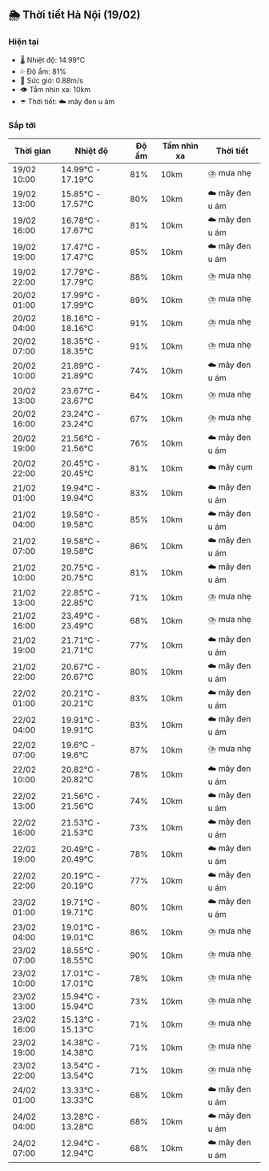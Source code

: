 ## 🌦️ Thời tiết Hà Nội (19/02)

### Hiện tại

- 🌡️ Nhiệt độ: 14.99℃
- 💦 Độ ẩm: 81%
- 💨 Sức gió: 0.88m/s
- 👁️ Tầm nhìn xa: 10km
- ☂️ Thời tiết: ☁️ mây đen u ám

### Sắp tới

| Thời gian | Nhiệt độ | Độ ẩm | Tầm nhìn xa | Thời tiết |
| --- | --- | --- | --- | --- |
| 19/02 10:00 | 14.99℃ - 17.19℃ | 81% | 10km | ⛈️ mưa nhẹ |
| 19/02 13:00 | 15.85℃ - 17.57℃ | 80% | 10km | ☁️ mây đen u ám |
| 19/02 16:00 | 16.78℃ - 17.67℃ | 81% | 10km | ☁️ mây đen u ám |
| 19/02 19:00 | 17.47℃ - 17.47℃ | 85% | 10km | ☁️ mây đen u ám |
| 19/02 22:00 | 17.79℃ - 17.79℃ | 88% | 10km | ⛈️ mưa nhẹ |
| 20/02 01:00 | 17.99℃ - 17.99℃ | 89% | 10km | ⛈️ mưa nhẹ |
| 20/02 04:00 | 18.16℃ - 18.16℃ | 91% | 10km | ⛈️ mưa nhẹ |
| 20/02 07:00 | 18.35℃ - 18.35℃ | 91% | 10km | ⛈️ mưa nhẹ |
| 20/02 10:00 | 21.89℃ - 21.89℃ | 74% | 10km | ☁️ mây đen u ám |
| 20/02 13:00 | 23.67℃ - 23.67℃ | 64% | 10km | ⛈️ mưa nhẹ |
| 20/02 16:00 | 23.24℃ - 23.24℃ | 67% | 10km | ⛈️ mưa nhẹ |
| 20/02 19:00 | 21.56℃ - 21.56℃ | 76% | 10km | ☁️ mây đen u ám |
| 20/02 22:00 | 20.45℃ - 20.45℃ | 81% | 10km | ☁️ mây cụm |
| 21/02 01:00 | 19.94℃ - 19.94℃ | 83% | 10km | ☁️ mây đen u ám |
| 21/02 04:00 | 19.58℃ - 19.58℃ | 85% | 10km | ☁️ mây đen u ám |
| 21/02 07:00 | 19.58℃ - 19.58℃ | 86% | 10km | ☁️ mây đen u ám |
| 21/02 10:00 | 20.75℃ - 20.75℃ | 81% | 10km | ☁️ mây đen u ám |
| 21/02 13:00 | 22.85℃ - 22.85℃ | 71% | 10km | ⛈️ mưa nhẹ |
| 21/02 16:00 | 23.49℃ - 23.49℃ | 68% | 10km | ⛈️ mưa nhẹ |
| 21/02 19:00 | 21.71℃ - 21.71℃ | 77% | 10km | ☁️ mây đen u ám |
| 21/02 22:00 | 20.67℃ - 20.67℃ | 80% | 10km | ☁️ mây đen u ám |
| 22/02 01:00 | 20.21℃ - 20.21℃ | 83% | 10km | ☁️ mây đen u ám |
| 22/02 04:00 | 19.91℃ - 19.91℃ | 83% | 10km | ☁️ mây đen u ám |
| 22/02 07:00 | 19.6℃ - 19.6℃ | 87% | 10km | ⛈️ mưa nhẹ |
| 22/02 10:00 | 20.82℃ - 20.82℃ | 78% | 10km | ☁️ mây đen u ám |
| 22/02 13:00 | 21.56℃ - 21.56℃ | 74% | 10km | ☁️ mây đen u ám |
| 22/02 16:00 | 21.53℃ - 21.53℃ | 73% | 10km | ☁️ mây đen u ám |
| 22/02 19:00 | 20.49℃ - 20.49℃ | 78% | 10km | ☁️ mây đen u ám |
| 22/02 22:00 | 20.19℃ - 20.19℃ | 77% | 10km | ☁️ mây đen u ám |
| 23/02 01:00 | 19.71℃ - 19.71℃ | 80% | 10km | ☁️ mây đen u ám |
| 23/02 04:00 | 19.01℃ - 19.01℃ | 86% | 10km | ⛈️ mưa nhẹ |
| 23/02 07:00 | 18.55℃ - 18.55℃ | 90% | 10km | ⛈️ mưa nhẹ |
| 23/02 10:00 | 17.01℃ - 17.01℃ | 78% | 10km | ⛈️ mưa nhẹ |
| 23/02 13:00 | 15.94℃ - 15.94℃ | 73% | 10km | ⛈️ mưa nhẹ |
| 23/02 16:00 | 15.13℃ - 15.13℃ | 71% | 10km | ⛈️ mưa nhẹ |
| 23/02 19:00 | 14.38℃ - 14.38℃ | 71% | 10km | ⛈️ mưa nhẹ |
| 23/02 22:00 | 13.54℃ - 13.54℃ | 71% | 10km | ⛈️ mưa nhẹ |
| 24/02 01:00 | 13.33℃ - 13.33℃ | 68% | 10km | ☁️ mây đen u ám |
| 24/02 04:00 | 13.28℃ - 13.28℃ | 68% | 10km | ☁️ mây đen u ám |
| 24/02 07:00 | 12.94℃ - 12.94℃ | 68% | 10km | ☁️ mây đen u ám |
